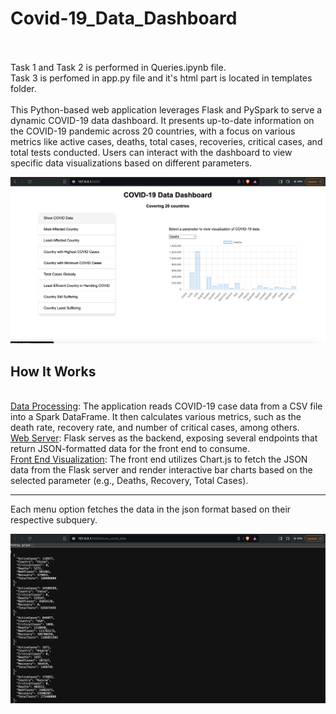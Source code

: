 # Covid-19_Data_Dashboard
<br>
<br>
Task 1 and Task 2 is performed in Queries.ipynb file.
<br> 
Task 3 is perfomed in app.py file and it's html part is located in templates folder.
<br>
<br>
This Python-based web application leverages Flask and PySpark to serve a dynamic COVID-19 data dashboard. It presents up-to-date information on the COVID-19 pandemic across 20 countries, with a focus on various metrics like active cases, deaths, total cases, recoveries, critical cases, and total tests conducted. Users can interact with the dashboard to view specific data visualizations based on different parameters.
<br>

![alt text](https://github.com/Sonam-25/Covid-19_Data_Dashboard/blob/main/Home_page.png)

<h2>How It Works</h2>
<br>
<ins>Data Processing</ins>: The application reads COVID-19 case data from a CSV file into a Spark DataFrame. It then calculates various metrics, such as the death rate, recovery rate, and number of critical cases, among others.
<br>
<ins>Web Server</ins>: Flask serves as the backend, exposing several endpoints that return JSON-formatted data for the front end to consume.
<br>
<ins>Front End Visualization</ins>: The front end utilizes Chart.js to fetch the JSON data from the Flask server and render interactive bar charts based on the selected parameter (e.g., Deaths, Recovery, Total Cases).
<hr>
Each menu option fetches the data in the json format based on their respective subquery.
<br>

![alt text](https://github.com/Sonam-25/Covid-19_Data_Dashboard/blob/main/subquery_fetching_json_data.png)
